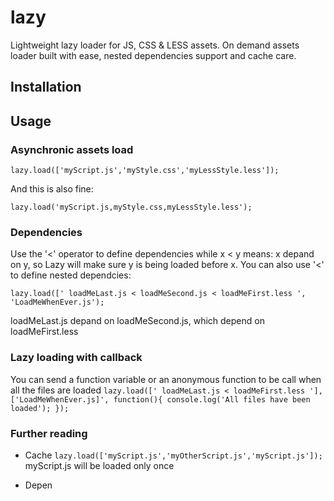 lazy
====

Lightweight lazy loader for JS, CSS &amp; LESS assets.
On demand assets loader built with ease, nested dependencies support and cache care.

Installation
----


Usage
----
### Asynchronic assets load
`lazy.load(['myScript.js','myStyle.css','myLessStyle.less']);`

And this is also fine:

`lazy.load('myScript.js,myStyle.css,myLessStyle.less');`

### Dependencies
Use the '<' operator to define dependencies while x < y means: x depand on y, so Lazy will make sure y is being loaded before x. You can also use '<' to define nested dependcies:

`lazy.load([' loadMeLast.js < loadMeSecond.js < loadMeFirst.less ', 'LoadMeWhenEver.js');`

loadMeLast.js depand on loadMeSecond.js, which depend on loadMeFirst.less

### Lazy loading with callback
You can send a function variable or an anonymous function to be call when all the files are loaded
`lazy.load([' loadMeLast.js < loadMeFirst.less '], ['LoadMeWhenEver.js]', function(){
  console.log('All files have been loaded');
});`

### Further reading
* Cache
`lazy.load(['myScript.js','myOtherScript.js','myScript.js']);`
myScript.js will be loaded only once

* Depen


